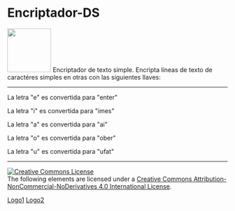 # Encriptador-DS
<img src="https://imgur.com/vKfRhDn.png" width="100px">
Encriptador de texto simple.
Encripta líneas de texto de caractéres simples en otras con las siguientes llaves:

---

La letra "e" es convertida para "enter"

La letra "i" es convertida para "imes"

La letra "a" es convertida para "ai"

La letra "o" es convertida para "ober"

La letra "u" es convertida para "ufat"

---
    
<a rel="license" href="http://creativecommons.org/licenses/by-nc-nd/4.0/"><img alt="Creative Commons License" style="border-width:0" src="https://i.creativecommons.org/l/by-nc-nd/4.0/88x31.png" /></a><br />The following elements are licensed under a <a rel="license" href="http://creativecommons.org/licenses/by-nc-nd/4.0/">Creative Commons Attribution-NonCommercial-NoDerivatives 4.0 International License</a>.

<a href="img/logo.svg">Logo1</a> <a href="img/logo_dark.svg">Logo2</a>
 
